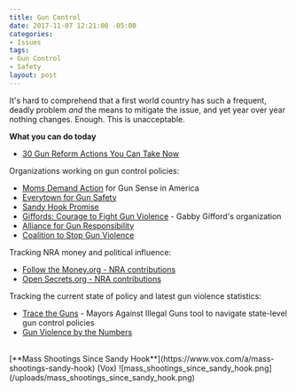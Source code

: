 ```yaml
---
title: Gun Control
date: 2017-11-07 12:21:00 -05:00
categories:
- Issues
tags:
- Gun Control
- Safety
layout: post
---
```


It's hard to comprehend that a first world country has such a frequent, deadly problem *and* the means to mitigate the issue, and yet year over year nothing changes. Enough. This is unacceptable. 

**What you can do today**
* [30 Gun Reform Actions You Can Take Now](http://bit.ly/20WtdcM)

Organizations working on gun control policies:
* [Moms Demand Action](https://momsdemandaction.org/) for Gun Sense in America
* [Everytown for Gun Safety](https://everytown.org/)
* [Sandy Hook Promise](https://www.sandyhookpromise.org/)
* [Giffords: Courage to Fight Gun Violence](https://giffords.org/) - Gabby Gifford's organization
* [Alliance for Gun Responsibility](https://gunresponsibility.org/)
* [Coalition to Stop Gun Violence](https://www.csgv.org/)

Tracking NRA money and political influence:
* [Follow the Money.org - NRA contributions](https://www.followthemoney.org/entity-details?eid=1854)
* [Open Secrets.org - NRA contributions](https://www.opensecrets.org/orgs/summary.php?id=d000000082)

Tracking the current state of policy and latest gun violence statistics: 
* [Trace the Guns](https://tracetheguns.org/#) - Mayors Against Illegal Guns tool to navigate state-level gun control policies
* [Gun Violence by the Numbers](https://everytownresearch.org/gun-violence-by-the-numbers/)

<BR>
[**Mass Shootings Since Sandy Hook**](https://www.vox.com/a/mass-shootings-sandy-hook) (Vox)
![mass_shootings_since_sandy_hook.png](/uploads/mass_shootings_since_sandy_hook.png)
<BR>